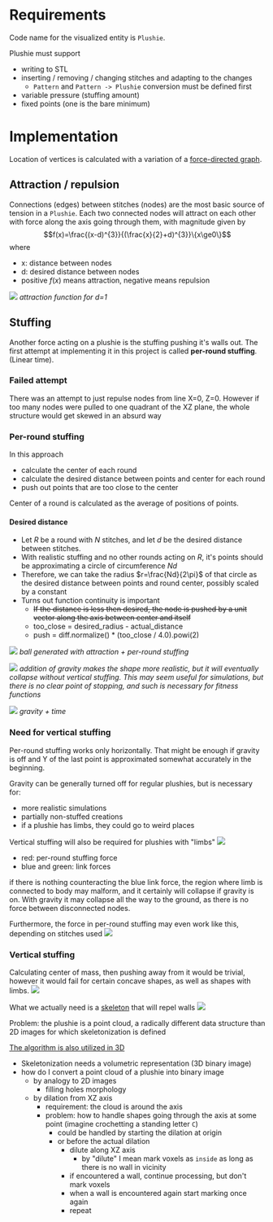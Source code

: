 # Requirements

Code name for the visualized entity is `Plushie`.

Plushie must support
- writing to STL
- inserting / removing / changing stitches and adapting to the changes
  - `Pattern` and `Pattern -> Plushie` conversion must be defined first
- variable pressure (stuffing amount)
- fixed points (one is the bare minimum)

# Implementation

Location of vertices is calculated with a variation of a [force-directed graph](https://en.wikipedia.org/wiki/Force-directed_graph_drawing).

## Attraction / repulsion
Connections (edges) between stitches (nodes) are the most basic source of tension in a `Plushie`. Each two connected nodes will attract on each other with force along the axis going through them, with magnitude given by
$$f(x)=\frac{(x-d)^{3}}{(\frac{x}{2}+d)^{3}}\{x\ge0\}$$
where
- x: distance between nodes
- d: desired distance between nodes
- positive $f(x)$ means attraction, negative means repulsion

![](2024-02-14-07-22-51.png)
*attraction function for d=1*

## Stuffing
Another force acting on a plushie is the stuffing pushing it's walls out. The first attempt at implementing it in this project is called **per-round stuffing**. (Linear time).

### Failed attempt
There was an attempt to just repulse nodes from line X=0, Z=0. However if too many nodes were pulled to one quadrant of the XZ plane, the whole structure would get skewed in an absurd way

### Per-round stuffing
In this approach
- calculate the center of each round
- calculate the desired distance between points and center for each round
- push out points that are too close to the center

Center of a round is calculated as the average of positions of points.

#### Desired distance
- Let $R$ be a round with $N$ stitches, and let $d$ be the desired distance between stitches.
- With realistic stuffing and no other rounds acting on $R$, it's points should be approximating a circle of circumference $Nd$
- Therefore, we can take the radius $r=\frac{Nd}{2\pi}$ of that circle as the desired distance between points and round center, possibly scaled by a constant
- Turns out function continuity is important
  - ~~If the distance is less then desired, the node is pushed by a unit vector along the axis between center and itself~~
  - too_close = desired_radius - actual_distance
  - push = diff.normalize() * (too_close / 4.0).powi(2)

![](2024-02-17-23-50-01.png)
*ball generated with attraction + per-round stuffing*

![](2024-03-01-19-47-51.png)
*addition of gravity makes the shape more realistic, but it will eventually collapse without vertical stuffing. This may seem useful for simulations, but there is no clear point of stopping, and such is necessary for fitness functions*

![](2024-03-01-19-49-37.png)
*gravity + time*

### Need for vertical stuffing
Per-round stuffing works only horizontally. That might be enough if gravity is off and Y of the last point is approximated somewhat accurately in the beginning.

Gravity can be generally turned off for regular plushies, but is necessary for:
- more realistic simulations
- partially non-stuffed creations
- if a plushie has limbs, they could go to weird places

Vertical stuffing will also be required for plushies with "limbs"
![](2024-03-01-19-09-47.png)
- red: per-round stuffing force
- blue and green: link forces

if there is nothing counteracting the blue link force, the region where limb is connected to body may malform, and it certainly will collapse if gravity is on. With gravity it may collapse all the way to the ground, as there is no force between disconnected nodes.

Furthermore, the force in per-round stuffing may even work like this, depending on stitches used
![](2024-03-01-19-13-27.png)

### Vertical stuffing
Calculating center of mass, then pushing away from it would be trivial, however it would fail for certain concave shapes, as well as shapes with limbs.
![](2024-03-01-19-58-02.png)

What we actually need is a [skeleton](https://scikit-image.org/docs/stable/auto_examples/edges/plot_skeleton.html) that will repel walls
![](2024-03-01-20-02-37.png)

Problem: the plushie is a point cloud, a radically different data structure than 2D images for which skeletonization is defined

[The algorithm is also utilized in 3D](https://imagej.net/plugins/skeletonize3d)

- Skeletonization needs a volumetric representation (3D binary image)
- how do I convert a point cloud of a plushie into binary image
  - by analogy to 2D images
    - filling holes morphology
  - by dilation from XZ axis
    - requirement: the cloud is around the axis
    - problem: how to handle shapes going through the axis at some point (imagine crochetting a standing letter `C`)
      - could be handled by starting the dilation at origin
      - or before the actual dilation
        - dilute along XZ axis
          - by "dilute" I mean mark voxels as `inside` as long as there is no wall in vicinity
        - if encountered a wall, continue processing, but don't mark voxels
        - when a wall is encountered again start marking once again
        - repeat